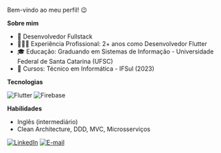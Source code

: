 Bem-vindo ao meu perfil! 😉

**Sobre mim**
- 📱 Desenvolvedor Fullstack
- 👨🏼‍💻 Experiência Profissional: 2+ anos como Desenvolvedor Flutter 
- 🎓 Educação: Graduando em Sistemas de Informação - Universidade Federal de Santa Catarina (UFSC)
- 🏫 Cursos: Técnico em Informática - IFSul (2023)  

**Tecnologias**

![Flutter](https://img.shields.io/badge/Flutter-%2302569B.svg?style=for-the-badge&logo=Flutter&logoColor=white)
![Firebase](https://img.shields.io/badge/firebase-%23039BE5.svg?style=for-the-badge&logo=firebase)

**Habilidades**
- Inglês (intermediário)
- Clean Architecture, DDD, MVC, Microsserviços

[![LinkedIn](https://img.shields.io/badge/LinkedIn-0077B5?style=for-the-badge&logo=linkedin&logoColor=white)](https://www.linkedin.com/in/eduardo--faleiro)
[![E-mail](https://img.shields.io/badge/Gmail-D14836?style=for-the-badge&logo=gmail&logoColor=white)](mailto:eduardoviniciusfaleiro@gmail.com)

